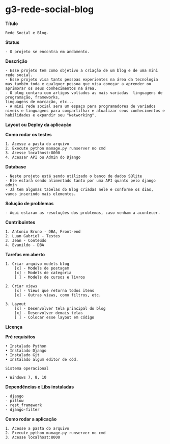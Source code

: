 # g3-rede-social-blog

**Título**

    Rede Social e Blog.

**Status**

    - O projeto se encontra em andamento.

**Descrição**

    - Esse projeto tem como objetivo a criação de um blog e de uma mini rede social.
    - Esse projeto visa tanto pessoas experientes na área da tecnologia  mas também toda e qualquer pessoa que visa começar a aprender ou aprimorar os seus conhecimentos na área.
    - O blog contara com artigos voltados as mais variadas  linguagens de programação, frameworks,
    linguagens de marcação, etc...
    - A mini rede social sera um espaço para programadores de variados niveis e linguagens para compartilhar e atualizar seus conhecimentos e habilidades e expandir seu "Networking".

**Layout ou Deploy da aplicação**

**Como rodar os testes**

    1. Acesse a pasta do arquivo
    2. Execute python manage.py runserver no cmd
    3. Acesse localhost:8000
    4. Acessar API ou Admin do Django
    
**Database**

    - Neste projeto está sendo utilizado o banco de dados SQlite
    - Ele estará sendo alimentado tanto por uma API quanto pelo django admin
    - Já tem algumas tabelas do Blog criadas nele e conforme os dias, vamos inserindo mais elementos.

**Solução de problemas**

    - Aqui estaram as resoluções dos problemas, caso venham a acontecer.

**Contribuintes**

    1. Antonio Bruno - DBA, Front-end
    2. Luan Gabriel - Testes
    3. Jean - Conteúdo
    4. Evanildo - DBA

**Tarefas em aberto**

    1. Criar arquivo models blog
        [x] - Models de postagem
        [x] - Models de categoria
        [ ] - Models de cursos e livros

    2. Criar views
        [x] - Views que retorna todos itens
        [x] - Outras views, como filtros, etc.

    3. Layout
        [x] - Desenvolver tela principal do blog
        [x] - Desenvolver demais telas
        [ ] - Colocar esse layout em código

**Licença**

**Pré requisitos**

    • Instalado Python
    • Instalado Django
    • Instalado Git
    • Instalado algum editor de cód. 

    Sistema operacional

    • Windows 7, 8, 10

**Dependências e Libs instaladas**

    - django
    - pillow
    - rest_framework
    - django-filter

**Como rodar a aplicação**

    1. Acesse a pasta do arquivo
    2. Execute python manage.py runserver no cmd
    3. Acesse localhost:8000


